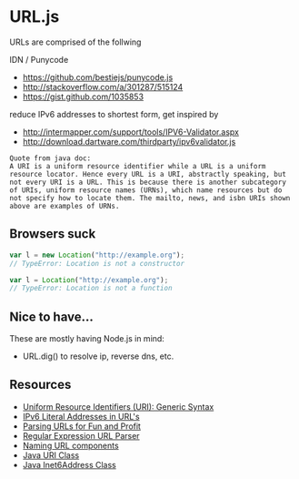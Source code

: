 # URL.js #

URLs are comprised of the follwing

IDN / Punycode
* https://github.com/bestiejs/punycode.js
* http://stackoverflow.com/a/301287/515124
* https://gist.github.com/1035853

reduce IPv6 addresses to shortest form, get inspired by 
* http://intermapper.com/support/tools/IPV6-Validator.aspx
* http://download.dartware.com/thirdparty/ipv6validator.js


```
Quote from java doc:
A URI is a uniform resource identifier while a URL is a uniform resource locator. Hence every URL is a URI, abstractly speaking, but not every URI is a URL. This is because there is another subcategory of URIs, uniform resource names (URNs), which name resources but do not specify how to locate them. The mailto, news, and isbn URIs shown above are examples of URNs. 
```

## Browsers suck ##

```javascript
var l = new Location("http://example.org");
// TypeError: Location is not a constructor

var l = Location("http://example.org");
// TypeError: Location is not a function
```

## Nice to have… ##

These are mostly having Node.js in mind:

* URL.dig() to resolve ip, reverse dns, etc.

## Resources ##

* [Uniform Resource Identifiers (URI): Generic Syntax](http://www.ietf.org/rfc/rfc2396.txt)
* [IPv6 Literal Addresses in URL's](http://www.ietf.org/rfc/rfc2732.txt)
* [Parsing URLs for Fun and Profit](http://tools.ietf.org/html/draft-abarth-url-01)
* [Regular Expression URL Parser](http://blog.stevenlevithan.com/archives/parseuri)
* [Naming URL components](http://tantek.com/2011/238/b1/many-ways-slice-url-name-pieces)
* [Java URI Class](http://docs.oracle.com/javase/7/docs/api/java/net/URI.html)
* [Java Inet6Address Class](http://docs.oracle.com/javase/1.5.0/docs/api/java/net/Inet6Address.html)




